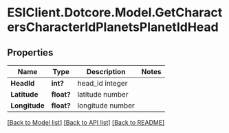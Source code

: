 # ESIClient.Dotcore.Model.GetCharactersCharacterIdPlanetsPlanetIdHead
## Properties

Name | Type | Description | Notes
------------ | ------------- | ------------- | -------------
**HeadId** | **int?** | head_id integer | 
**Latitude** | **float?** | latitude number | 
**Longitude** | **float?** | longitude number | 

[[Back to Model list]](../README.md#documentation-for-models) [[Back to API list]](../README.md#documentation-for-api-endpoints) [[Back to README]](../README.md)


